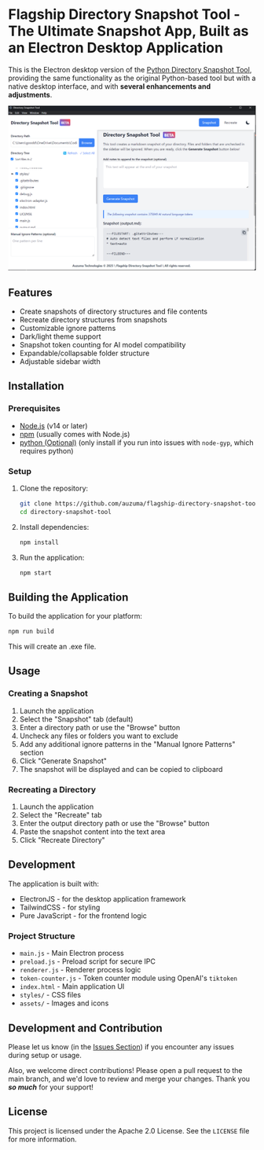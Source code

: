 # Flagship Directory Snapshot Tool - **The Ultimate Snapshot App, Built as an Electron Desktop Application**

This is the Electron desktop version of the [Python Directory Snapshot Tool](https://github.com/gooddavvy/Py_markdown-directory-snapshot-special), providing the same functionality as the original Python-based tool but with a native desktop interface, and with **several enhancements and adjustments**.

![alt text](screenshot.png)

## Features

- Create snapshots of directory structures and file contents
- Recreate directory structures from snapshots
- Customizable ignore patterns
- Dark/light theme support
- Snapshot token counting for AI model compatibility
- Expandable/collapsable folder structure
- Adjustable sidebar width

## Installation

### Prerequisites

- [Node.js](https://nodejs.org/) (v14 or later)
- [npm](https://www.npmjs.com/) (usually comes with Node.js)
- [python (Optional)](https://www.python.org/downloads/) (only install if you run into issues with `node-gyp`, which requires python)

### Setup

1. Clone the repository:
   ```bash
   git clone https://github.com/auzuma/flagship-directory-snapshot-tool
   cd directory-snapshot-tool
   ```

2. Install dependencies:
   ```bash
   npm install
   ```

3. Run the application:
   ```bash
   npm start
   ```

## Building the Application

To build the application for your platform:

```bash
npm run build
```

This will create an .exe file.

## Usage

### Creating a Snapshot

1. Launch the application
2. Select the "Snapshot" tab (default)
3. Enter a directory path or use the "Browse" button
4. Uncheck any files or folders you want to exclude
5. Add any additional ignore patterns in the "Manual Ignore Patterns" section
6. Click "Generate Snapshot"
7. The snapshot will be displayed and can be copied to clipboard

### Recreating a Directory

1. Launch the application
2. Select the "Recreate" tab
3. Enter the output directory path or use the "Browse" button
4. Paste the snapshot content into the text area
5. Click "Recreate Directory"

## Development

The application is built with:

- ElectronJS - for the desktop application framework
- TailwindCSS - for styling
- Pure JavaScript - for the frontend logic

### Project Structure

- `main.js` - Main Electron process
- `preload.js` - Preload script for secure IPC
- `renderer.js` - Renderer process logic
- `token-counter.js` - Token counter module using OpenAI's `tiktoken`
- `index.html` - Main application UI
- `styles/` - CSS files
- `assets/` - Images and icons

## Development and Contribution

Please let us know (in the [Issues Section](https://github.com/auzuma/flagship-directory-snapshot-tool/issues/new)) if you encounter any issues during setup or usage.

Also, we welcome direct contributions! Please open a pull request to the main branch, and we'd  love to review and merge your changes. Thank you ***so much*** for your support!

## License

This project is licensed under the Apache 2.0 License. See the `LICENSE` file for more information.
